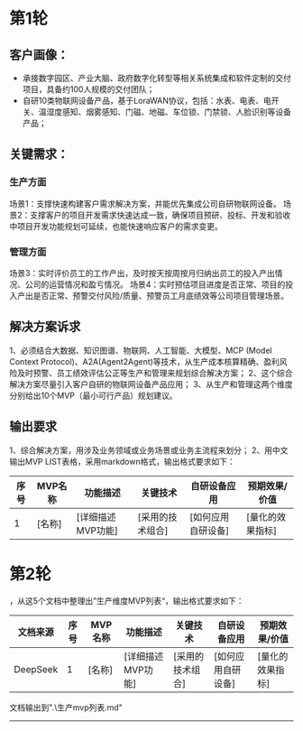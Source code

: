 # 第1轮

## 客户画像：

- 承接数字园区、产业大脑、政府数字化转型等相关系统集成和软件定制的交付项目，具备约100人规模的交付团队；
- 自研10类物联网设备产品，基于LoraWAN协议，包括：水表、电表、电开关、温湿度感知、烟雾感知、门磁、地磁、车位锁、门禁锁、人脸识别等设备产品；

## 关键需求：

### 生产方面

场景1：支撑快速构建客户需求解决方案，并能优先集成公司自研物联网设备。
场景2：支撑客户的项目开发需求快速达成一致，确保项目预研、投标、开发和验收中项目开发功能规划可延续，也能快速响应客户的需求变更。

### 管理方面

场景3：实时评价员工的工作产出，及时按天按周按月归纳出员工的投入产出情况、公司的运营情况和盈亏情况。
场景4：实时预估项目进度是否正常、项目的投入产出是否正常、预警交付风险/质量、预警员工月底绩效等公司项目管理场景。

## 解决方案诉求

1、必须结合大数据、知识图谱、物联网、人工智能、大模型、MCP (Model Context Protocol)、A2A(Agent2Agent)等技术，从生产成本核算精确、盈利风险及时预警、员工绩效评估公正等生产和管理来规划综合解决方案；
2、这个综合解决方案尽量引入客户自研的物联网设备产品应用；
3、从生产和管理这两个维度分别给出10个MVP（最小可行产品）规划建议。

## 输出要求

1、综合解决方案，用涉及业务领域或业务场景或业务主流程来划分；
2、用中文输出MVP LIST表格，采用markdown格式，输出格式要求如下：


| 序号 | MVP名称 | 功能描述          | 关键技术         | 自研设备应用       | 预期效果/价值    |
| ---- | ------- | ----------------- | ---------------- | ------------------ | ---------------- |
| 1    | [名称]  | [详细描述MVP功能] | [采用的技术组合] | [如何应用自研设备] | [量化的效果指标] |

# 第2轮


，从这5个文档中整理出”生产维度MVP列表“，输出格式要求如下：


| 文档来源 | 序号 | MVP名称 | 功能描述          | 关键技术         | 自研设备应用       | 预期效果/价值    |
| -------- | ---- | ------- | ----------------- | ---------------- | ------------------ | ---------------- |
| DeepSeek | 1    | [名称]  | [详细描述MVP功能] | [采用的技术组合] | [如何应用自研设备] | [量化的效果指标] |

文档输出到".\\生产mvp列表.md"

---
